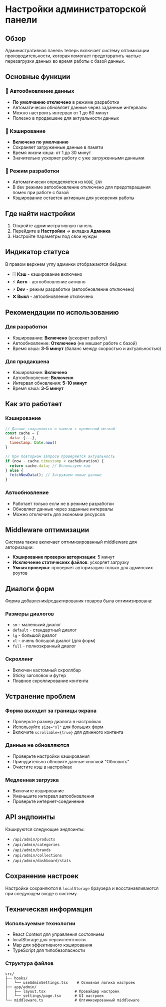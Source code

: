 # Настройки администраторской панели

## Обзор

Административная панель теперь включает систему оптимизации производительности, которая помогает предотвратить частые перезагрузки данных во время работы с базой данных.

## Основные функции

### 🔄 Автообновление данных
- **По умолчанию отключено** в режиме разработки
- Автоматически обновляет данные через заданные интервалы
- Можно настроить интервал от 1 до 60 минут
- Полезно в продакшене для актуальности данных

### 💾 Кэширование
- **Включено по умолчанию**
- Сохраняет загруженные данные в памяти
- Время жизни кэша: от 1 до 30 минут
- Значительно ускоряет работу с уже загруженными данными

### 🔧 Режим разработки
- Автоматически определяется из `NODE_ENV`
- В dev режиме автообновление отключено для предотвращения помех при работе с базой
- Кэширование остается активным для ускорения работы

## Где найти настройки

1. Откройте административную панель
2. Перейдите в **Настройки** → вкладка **Админка**
3. Настройте параметры под свои нужды

## Индикатор статуса

В правом верхнем углу админки отображаются бейджи:
- 🗄️ **Кэш** - кэширование включено
- ⚡ **Авто** - автообновление активно
- ⚡ **Dev** - режим разработки (автообновление отключено)
- ❌ **Выкл** - автообновление отключено

## Рекомендации по использованию

### Для разработки
- Кэширование: **Включено** (ускоряет работу)
- Автообновление: **Отключено** (не мешает работе с базой)
- Время кэша: **3-5 минут** (баланс между скоростью и актуальностью)

### Для продакшена
- Кэширование: **Включено**
- Автообновление: **Включено**
- Интервал обновления: **5-10 минут**
- Время кэша: **3-5 минут**

## Как это работает

### Кэширование
```javascript
// Данные сохраняются в памяти с временной меткой
const cache = {
  data: {...},
  timestamp: Date.now()
}

// При повторном запросе проверяется актуальность
if (now - cache.timestamp < cacheDuration) {
  return cache.data; // Используем кэш
} else {
  fetchNewData(); // Загружаем новые данные
}
```

### Автообновление
- Работает только если не в режиме разработки
- Обновляет данные через заданные интервалы
- Можно отключить для экономии ресурсов

## Middleware оптимизации

Система также включает оптимизированный middleware для авторизации:

- **Кэширование проверки авторизации**: 5 минут
- **Исключение статических файлов**: ускоряет загрузку
- **Умная проверка**: проверяет авторизацию только для админских роутов

## Диалоги форм

Форма добавления/редактирования товаров была оптимизирована:

### Размеры диалогов
- `sm` - маленький диалог
- `default` - стандартный диалог  
- `lg` - большой диалог
- `xl` - очень большой диалог (для форм)
- `full` - полноэкранный диалог

### Скроллинг
- Включен кастомный скроллбар
- Sticky заголовок и футер
- Плавное скроллирование контента

## Устранение проблем

### Форма выходит за границы экрана
- Проверьте размер диалога в настройках
- Используйте `size="xl"` для больших форм
- Включите `scrollable={true}` для длинного контента

### Данные не обновляются
- Проверьте настройки кэширования
- Принудительно обновите данные кнопкой "Обновить"
- Очистите кэш в настройках

### Медленная загрузка
- Включите кэширование
- Уменьшите интервал автообновления
- Проверьте интернет-соединение

## API эндпоинты

Кэшируются следующие эндпоинты:
- `/api/admin/products`
- `/api/admin/categories` 
- `/api/admin/brands`
- `/api/admin/collections`
- `/api/admin/dashboard/stats`

## Сохранение настроек

Настройки сохраняются в `localStorage` браузера и восстанавливаются при следующем входе в систему.

## Техническая информация

### Используемые технологии
- React Context для управления состоянием
- localStorage для персистентности
- Map для эффективного кэширования
- TypeScript для типобезопасности

### Структура файлов
```
src/
├── hooks/
│   └── useAdminSettings.tsx    # Основная логика настроек
├── app/admin/
│   ├── layout.tsx             # Провайдер настроек
│   └── settings/page.tsx      # UI настроек
└── middleware.ts              # Оптимизированный middleware
```
